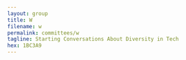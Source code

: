 ```yaml
---
layout: group
title: W
filename: w
permalink: committees/w
tagline: Starting Conversations About Diversity in Tech
hex: 1BC3A9
---
```

